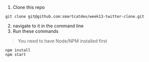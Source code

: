 1. Clone this repo
```
git clone git@github.com:smartcatdev/week13-twitter-clone.git
```
2. navigate to it in the command line
3. Run these commands
> You need to have Node/NPM installed first
```
npm install
npm start
```